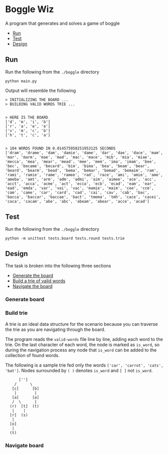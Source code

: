 # Boggle Wiz
A program that generates and solves a game of boggle

- [Run](#run)
- [Test](#test)
- [Design](#design)


## Run
Run the following from the `./boggle` directory
```
python main.py
```

Output will resemble the following
```
> INITIALIZING THE BOARD ...
> BUILDING VALID WORDS TRIE ...


> HERE IS THE BOARD
['d', 'm', 'i', 'b']
['r', 'a', 'e', 'e']
['v', 'm', 'c', 'b']
['h', 't', 'c', 'a']


> 104 WORDS FOUND IN 0.014575958251953125 SECONDS
['dram', 'drame', 'dam', 'damie', 'dame', 'dar', 'dae', 'dace', 'mam', 'mar', 'marm', 'mae', 'mad', 'mac', 'mace', 'mib', 'mia', 'miae', 'mecca', 'mea', 'mear', 'mead', 'mee', 'mem', 'ima', 'imam', 'bee', 'bec', 'became', 'becard', 'bim', 'bima', 'bea', 'beam', 'bear', 'beard', 'bearm', 'bead', 'bema', 'bemar', 'bemad', 'bemaim', 'ram', 'rami', 'ramie', 'rame', 'ramee', 'rad', 'race', 'ami', 'amie', 'ame', 'ameba', 'amt', 'arm', 'adm', 'admi', 'aim', 'aimee', 'ace', 'acc', 'acct', 'acca', 'acme', 'act', 'ecca', 'ecb', 'ecad', 'eam', 'ear', 'ead', 'emda', 'var', 'vai', 'vac', 'mamie', 'maim', 'cee', 'ccm', 'cam', 'came', 'car', 'card', 'cad', 'cai', 'cav', 'cab', 'bac', 'bacca', 'baccar', 'baccae', 'bact', 'tmema', 'tmh', 'cace', 'cacei', 'caca', 'cacam', 'abe', 'abc', 'abeam', 'abear', 'acce', 'acad']
```

## Test
Run the following from the `./boggle` directory
```
python -m unittest tests.board tests.round tests.trie
```

## Design
The task is broken into the following three sections

- [Generate the board](#generate-board)
- [Build a trie of valid words](#build-trie)
- [Navigate the board](#navigate-board)

### Generate board

### Build trie
A trie is an ideal data structure for the scenario because you can traverse the trie as you are navigating through the board.

The program reads the `valid-words` file line by line, adding each word to the trie. On the last character of each word, the node is marked as `is_word`, so during the navigation process any node that `is_word` can be added to the collection of found words.


The following is a sample trie fed only the words `['car', 'carrot', 'cats', 'bat']`. Nodes surrounded by `( )` denotes `is_word` and `[ ]` not `is_word`.
```
      ['']
    /      \
   [c]      [b]
    |        |
   [a]      [a]
   /  \      |
  (r)  [t]  (t)   
   |    |
  [r]  (s)
   |
  [o]
   |
  (t)
```

### Navigate board
